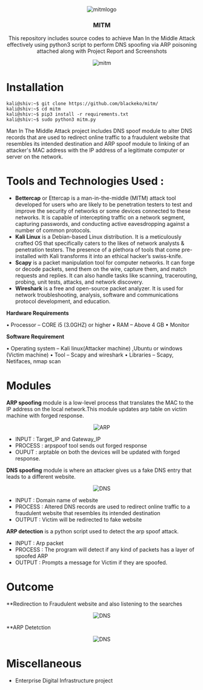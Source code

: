 

<p align="center">
    <img src="https://user-images.githubusercontent.com/71170862/127441173-7746645d-9826-468d-bbd8-618505bb791e.jpg" alt="mitmlogo">
</p>

<h3 align="center">MITM</h3>

<p align="center">
  This repository includes source codes to achieve Man In the Middle Attack effectively using python3 script to perform DNS spoofing via ARP poisoning attached along with Project Report and Screenshots
</p>
<p align="center">
    <img src="https://user-images.githubusercontent.com/71170862/127444931-1ec8ce58-80b7-4f25-a36c-dd972d875820.png" alt="mitm">
</p>

# Installation
```console
kali@shiv:~$ git clone https://github.com/blackeko/mitm/
kali@shiv:~$ cd mitm
kali@shiv:~$ pip3 install -r requirements.txt
kali@shiv:~$ sudo python3 mitm.py
```
Man In The Middle Attack project includes DNS spoof module to alter DNS records that are used
to redirect online traffic to a fraudulent website that resembles its intended destination and ARP
spoof module to linking of an attacker's MAC address with the IP address of a legitimate computer
or server on the network.

# Tools and Technologies Used :
* **Bettercap** or Ettercap is a man-in-the-middle (MITM) attack tool developed for users who
are likely to be penetration testers to test and improve the security of networks or some
devices connected to these networks. It is capable of intercepting traffic on a network
segment, capturing passwords, and conducting active eavesdropping against a number of
common protocols.
* **Kali Linux** is a Debian-based Linux distribution. It is a meticulously crafted OS that
specifically caters to the likes of network analysts & penetration testers. The presence of a
plethora of tools that come pre-installed with Kali transforms it into an ethical hacker’s
swiss-knife.
* **Scapy** is a packet manipulation tool for computer networks. It can forge or decode packets,
send them on the wire, capture them, and match requests and replies. It can also handle
tasks like scanning, tracerouting, probing, unit tests, attacks, and network discovery.
* **Wireshark** is a free and open-source packet analyzer. It is used for network
troubleshooting, analysis, software and communications protocol development, and
education.

**Hardware Requirements**

• Processor – CORE i5 (3.0GHZ) or higher
• RAM – Above 4 GB
• Monitor

**Software Requirement**

• Operating system – Kali linux(Attacker machine) ,Ubuntu or windows (Victim machine)
• Tool – Scapy and wireshark
• Libraries – Scapy, Netifaces, nmap scan

# Modules

**ARP spoofing** module is a low-level process that translates the MAC to the IP address on
the local network.This module updates arp table on victim machine with forged response.

<p align="center">
    <img src="https://user-images.githubusercontent.com/71170862/127443874-15052b43-0d39-400f-a55e-782208d17d26.png" alt="ARP">
</p>

* INPUT : Target_IP and Gateway_IP
* PROCESS : arpspoof tool sends out forged response
* OUPUT : arptable on both the devices will be updated with forged response.

**DNS spoofing** module is where an attacker gives us a fake DNS entry that leads to a
different website.

<p align="center">
    <img src="https://user-images.githubusercontent.com/71170862/127443907-add5b8b9-8181-4c62-8ce3-a1115cef477e.png" alt="DNS">
</p>


* INPUT : Domain name of website
* PROCESS : Altered DNS records are used to redirect online traffic to a fraudulent website that resembles its intended destination
* OUTPUT : Victim will be redirected to fake website

**ARP detection** is a python script used to detect the arp spoof attack.

* INPUT : Arp packet
* PROCESS : The program will detect if any kind of packets has a layer of spoofed ARP
* OUTPUT : Prompts a message for Victim if they are spoofed.

# Outcome
**Redirection to Fraudulent website and also listening to the searches

<p align="center">
    <img src="https://user-images.githubusercontent.com/71170862/127443907-add5b8b9-8181-4c62-8ce3-a1115cef477e.png" alt="DNS">
</p>

**ARP Detetction 

<p align="center">
    <img src="https://user-images.githubusercontent.com/71170862/127443907-add5b8b9-8181-4c62-8ce3-a1115cef477e.png" alt="DNS">
</p>

# Miscellaneous
- Enterprise Digital Infrastructure project
